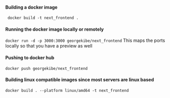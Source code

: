#### Building a docker image
``` docker build -t next_frontend .```
#### Running the docker image locally or remotely
```docker run -d -p 3000:3000 georgekibe/next_frontend```
This maps the ports locally so that you have a preview as well

#### Pushing to docker hub
```docker push georgekibe/next_frontend```

#### Building linux compatible images since most servers are linux based
```docker build . --platform linux/amd64 -t next_frontend ```


